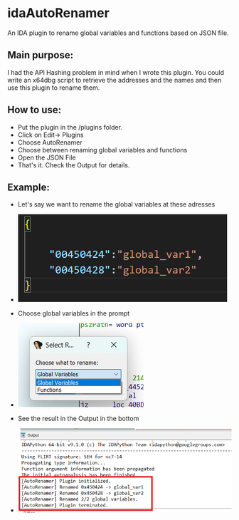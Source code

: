 # idaAutoRenamer
An IDA plugin to rename global variables and functions based on JSON file.

## Main purpose:
I had the API Hashing problem in mind when I wrote this plugin. You could write an x64dbg script to retrieve the addresses and the names and then use this plugin to rename them.

## How to use:
- Put the plugin in the /plugins folder.
- Click on Edit-> Plugins
- Choose AutoRenamer
- Choose between renaming global variables and functions
- Open the JSON File
- That's it. Check the Output for details.

## Example:
- Let's say we want to rename the global variables at these adresses
- 
  ![json_file](images/json_file.png)

- Choose global variables in the prompt
- 
  ![prompt](images/choices.png)

- See the result in the Output in the bottom
- 
  ![output](images/result.png)

